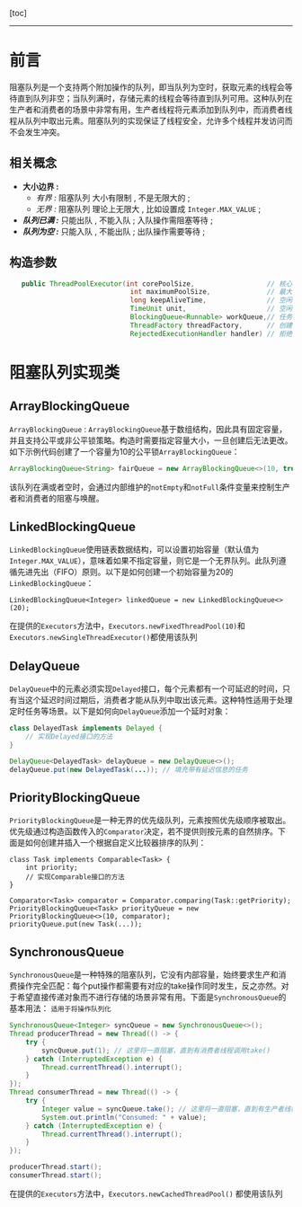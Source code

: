 [toc]

---

# 前言

阻塞队列是一个支持两个附加操作的队列，即当队列为空时，获取元素的线程会等待直到队列非空；当队列满时，存储元素的线程会等待直到队列可用。这种队列在生产者和消费者的场景中非常有用，生产者线程将元素添加到队列中，而消费者线程从队列中取出元素。阻塞队列的实现保证了线程安全，允许多个线程并发访问而不会发生冲突。 



## 相关概念

- **大小边界 :**
  - *有界 :* 阻塞队列 大小有限制 , 不是无限大的 ;
  - *无界 :* 阻塞队列 理论上无限大 , 比如设置成 `Integer.MAX_VALUE` ;
- ***队列已满 :*** 只能出队 , 不能入队 ; 入队操作需阻塞等待 ;
- ***队列为空 :*** 只能入队 , 不能出队 ; 出队操作需要等待 ;

## 构造参数

```java
   public ThreadPoolExecutor(int corePoolSize,					// 核心线程数 , 这些线程基本不会被销毁
                              int maximumPoolSize, 				// 最大线程数 , 线程池能创建的最大线程数量
                              long keepAliveTime, 				// 空闲情况下 , 非核心线程存活时间
                              TimeUnit unit, 					// 空闲时间单位
                              BlockingQueue<Runnable> workQueue,// 任务的阻塞队列 ★
                              ThreadFactory threadFactory, 		// 创建线程的工厂类
                              RejectedExecutionHandler handler) // 拒绝策略
```

# 阻塞队列实现类

## ArrayBlockingQueue

`ArrayBlockingQueue` :  `ArrayBlockingQueue`基于数组结构，因此具有固定容量，并且支持公平或非公平锁策略。构造时需要指定容量大小，一旦创建后无法更改。如下示例代码创建了一个容量为10的公平锁`ArrayBlockingQueue`： 

```java
ArrayBlockingQueue<String> fairQueue = new ArrayBlockingQueue<>(10, true);
```

 该队列在满或者空时，会通过内部维护的`notEmpty`和`notFull`条件变量来控制生产者和消费者的阻塞与唤醒。 

## LinkedBlockingQueue

 `LinkedBlockingQueue`使用链表数据结构，可以设置初始容量（默认值为`Integer.MAX_VALUE`），意味着如果不指定容量，则它是一个无界队列。此队列遵循先进先出（FIFO）原则。以下是如何创建一个初始容量为20的`LinkedBlockingQueue`： 

```shell
LinkedBlockingQueue<Integer> linkedQueue = new LinkedBlockingQueue<>(20);
```

在提供的`Executors`方法中，`Executors.newFixedThreadPool(10)`和`Executors.newSingleThreadExecutor()`都使用该队列

##  DelayQueue

 `DelayQueue`中的元素必须实现`Delayed`接口，每个元素都有一个可延迟的时间，只有当这个延迟时间过期后，消费者才能从队列中取出该元素。这种特性适用于处理定时任务等场景。以下是如何向`DelayQueue`添加一个延时对象： 

```java
class DelayedTask implements Delayed {
    // 实现Delayed接口的方法
}

DelayQueue<DelayedTask> delayQueue = new DelayQueue<>();
delayQueue.put(new DelayedTask(...)); // 填充带有延迟信息的任务
```

##  **PriorityBlockingQueue** 

`PriorityBlockingQueue`是一种无界的优先级队列，元素按照优先级顺序被取出。优先级通过构造函数传入的`Comparator`决定，若不提供则按元素的自然排序。下面是如何创建并插入一个根据自定义比较器排序的队列： 

```shell
class Task implements Comparable<Task> {
    int priority;
    // 实现Comparable接口的方法
}

Comparator<Task> comparator = Comparator.comparing(Task::getPriority);
PriorityBlockingQueue<Task> priorityQueue = new PriorityBlockingQueue<>(10, comparator);
priorityQueue.put(new Task(...));
```

##  **SynchronousQueue** 

 `SynchronousQueue`是一种特殊的阻塞队列，它没有内部容量，始终要求生产和消费操作完全匹配：每个put操作都需要有对应的take操作同时发生，反之亦然。对于希望直接传递对象而不进行存储的场景非常有用。下面是`SynchronousQueue`的基本用法： `适用于将操作队列化`

```java
SynchronousQueue<Integer> syncQueue = new SynchronousQueue<>();
Thread producerThread = new Thread(() -> {
    try {
        syncQueue.put(1); // 这里将一直阻塞，直到有消费者线程调用take()
    } catch (InterruptedException e) {
        Thread.currentThread().interrupt();
    }
});
Thread consumerThread = new Thread(() -> {
    try {
        Integer value = syncQueue.take(); // 这里将一直阻塞，直到有生产者线程调用put()
        System.out.println("Consumed: " + value);
    } catch (InterruptedException e) {
        Thread.currentThread().interrupt();
    }
});

producerThread.start();
consumerThread.start();
```

在提供的`Executors`方法中，`Executors.newCachedThreadPool()` 都使用该队列